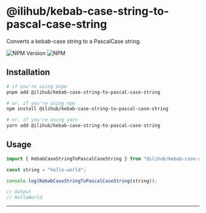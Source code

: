 # @ilihub/kebab-case-string-to-pascal-case-string

Converts a kebab-case string to a PascalCase string.

![NPM Version](https://img.shields.io/npm/v/%40ilihub%2Fkebab-case-string-to-pascal-case-string?color=33cd56&logo=npm)
![NPM](https://img.shields.io/npm/l/%40ilihub%2Fkebab-case-string-to-pascal-case-string)

## Installation

```bash
# if you're using pnpm
pnpm add @ilihub/kebab-case-string-to-pascal-case-string

# or, if you're using npm
npm install @ilihub/kebab-case-string-to-pascal-case-string

# or, if you're using yarn
yarn add @ilihub/kebab-case-string-to-pascal-case-string
```

## Usage

```javascript
import { KebabCaseStringToPascalCaseString } from "@ilihub/kebab-case-string-to-pascal-case-string";

const string = "hello-world";

console.log(KebabCaseStringToPascalCaseString(string));

// Output
// HelloWorld
```

---
